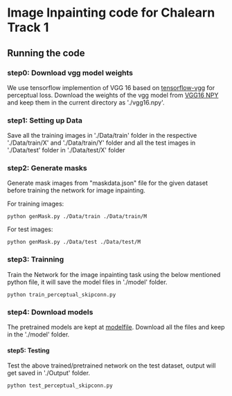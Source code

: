 # Image Inpainting code for Chalearn Track 1

## Running the code

### step0: Download vgg model weights
We use tensorflow implemention of VGG 16 based on [tensorflow-vgg](https://github.com/machrisaa/tensorflow-vgg) for perceptual loss. Download the weights of the vgg model from [VGG16 NPY](https://mega.nz/#!YU1FWJrA!O1ywiCS2IiOlUCtCpI6HTJOMrneN-Qdv3ywQP5poecM) and keep them in the current directory as './vgg16.npy'.

### step1: Setting up Data
Save all the training images in './Data/train' folder in the respective './Data/train/X' and './Data/train/Y' folder and all the test images in './Data/test' folder in './Data/test/X' folder

### step2: Generate masks
Generate mask images from "maskdata.json" file for the given dataset before training the network for image inpainting.

For training images:
```
python genMask.py ./Data/train ./Data/train/M
```

For test images:
```
python genMask.py ./Data/test ./Data/test/M
```

### step3: Trainning 
Train the Network for the image inpainting task using the below mentioned python file, it will save the model files in './model' folder.

```
python train_perceptual_skipconn.py 
```

### step4: Download models
The pretrained models are kept at [modelfile](https://drive.google.com/drive/folders/1WVhEblW0-Dxl2d41OYfy6LIZbkrcigY4?usp=sharing). Download all the files and keep in the './model' folder.

#### step5: Testing 
Test the above trained/pretrained network on the test dataset, output will get saved in './Output' folder.

```
python test_perceptual_skipconn.py
```
